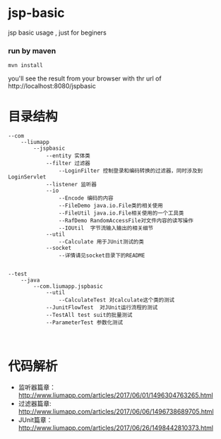 # jsp-basic
jsp basic usage , just for beginers

### run by maven 

    mvn install
    
you'll see the result from your browser with thr url of http://localhost:8080/jspbasic

# 目录结构

    --com
        --liumapp
            --jspbasic
                --entity 实体类
                --filter 过滤器
                    --LoginFilter 控制登录和编码转换的过滤器，同时涉及到LoginServlet
                --listener 监听器
                --io
                    --Encode 编码的内容
                    --FileDemo java.io.File类的相关使用
                    --FileUtil java.io.File相关使用的一个工具类
                    --RafDemo RandomAccessFile对文件内容的读写操作
                    --IOUtil  字节流输入输出的相关细节
                --util
                    --Calculate 用于JUnit测试的类
                --socket
                    --详情请见socket目录下的README
               
                    
    --test
        --java
            --com.liumapp.jspbasic
                --util
                    --CalculateTest 对calculate这个类的测试
                --JunitFlowTest  对JUnit运行流程的测试
                --TestAll test suit的批量测试
                --ParameterTest 参数化测试
                 
                    

# 代码解析

* 监听器篇章：http://www.liumapp.com/articles/2017/06/01/1496304763265.html
* 过滤器篇章: http://www.liumapp.com/articles/2017/06/06/1496738689705.html
* JUnit篇章：http://www.liumapp.com/articles/2017/06/26/1498442810373.html

